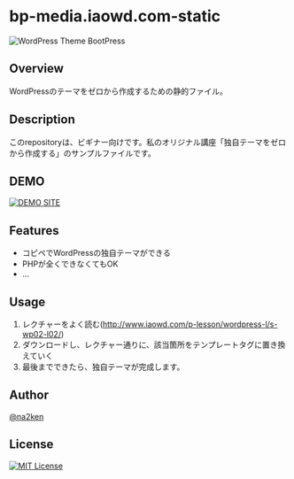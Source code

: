 # bp-media.iaowd.com-static

![WordPress Theme BootPress](http://bp-media.iaowd.com/wp-content/themes/bootpress-media/screenshot.png "WordPress Theme BootPress")

## Overview

WordPressのテーマをゼロから作成するための静的ファイル。

## Description

このrepositoryは、ビギナー向けです。私のオリジナル講座「独自テーマをゼロから作成する」のサンプルファイルです。

## DEMO

[![DEMO SITE](https://img.shields.io/badge/DEMO-http%3A%2F%2Fbp--media.iaowd.com%2F-green.svg)](http://bp-media.iaowd.com/)

## Features

- コピペでWordPressの独自テーマができる
- PHPが全くできなくてもOK
- ...

## Usage

1. レクチャーをよく読む(http://www.iaowd.com/p-lesson/wordpress-l/s-wp02-l02/)
2. ダウンロードし、レクチャー通りに、該当箇所をテンプレートタグに置き換えていく
3. 最後までできたら、独自テーマが完成します。

## Author

[@na2ken](http:/na2ken.com)

## License

[![MIT License](http://img.shields.io/badge/license-MIT-blue.svg?style=flat)](http://b4b4r07.mit-license.org)
